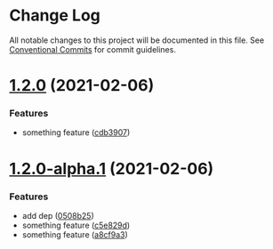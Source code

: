 # Change Log

All notable changes to this project will be documented in this file.
See [Conventional Commits](https://conventionalcommits.org) for commit guidelines.

# [1.2.0](https://github.com/kuangshu/branch-manage-demo/compare/@ks/module-a@1.2.0-alpha.1...@ks/module-a@1.2.0) (2021-02-06)


### Features

* something feature ([cdb3907](https://github.com/kuangshu/branch-manage-demo/commit/cdb39071475fd96578ed556d941e46e0a114d0de))





# [1.2.0-alpha.1](https://github.com/kuangshu/branch-manage-demo/compare/@ks/module-a@1.2.0-alpha.0...@ks/module-a@1.2.0-alpha.1) (2021-02-06)


### Features

* add dep ([0508b25](https://github.com/kuangshu/branch-manage-demo/commit/0508b2563e02fcc04b0cb34e9b75a3c1b1b7267e))
* something feature ([c5e829d](https://github.com/kuangshu/branch-manage-demo/commit/c5e829da4e5a9ff1d776e9c7aa17f61e07eaf1ec))
* something feature ([a8cf9a3](https://github.com/kuangshu/branch-manage-demo/commit/a8cf9a3b851964f7f5d760b69c1ba11fdb4514ba))
